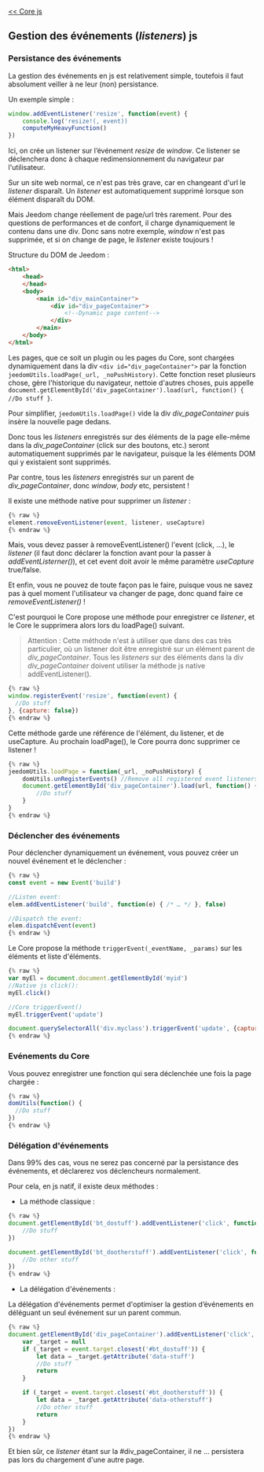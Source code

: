 [<< Core js](/fr_FR/dev/corejs/index)  
## Gestion des événements (*listeners*) js

### Persistance des événements

La gestion des événements en js est relativement simple, toutefois il faut absolument veiller à ne leur (non) persistance.

Un exemple simple :

````js
window.addEventListener('resize', function(event) {
    console.log('resize!(, event))
    computeMyHeavyFunction()
})
````

Ici, on crée un listener sur l’événement *resize* de *window*. Ce listener se déclenchera donc à chaque redimensionnement du navigateur par l'utilisateur.

Sur un site web normal, ce n'est pas très grave, car en changeant d'url le *listener* disparaît. Un *listener* est automatiquement supprimé lorsque son élément disparaît du DOM.

Mais Jeedom change réellement de page/url très rarement. Pour des questions de performances et de confort, il charge dynamiquement le contenu dans une div. Donc sans notre exemple, *window* n'est pas supprimée, et si on change de page, le *listener* existe toujours !

Structure du DOM de Jeedom :

````html
<html>
    <head>
    </head>
    <body>
        <main id="div_mainContainer">
			<div id="div_pageContainer">
                <!--Dynamic page content-->
            </div>
        </main>
    </body>
</html>
````

Les pages, que ce soit un plugin ou les pages du Core, sont chargées dynamiquement dans la div `<div id="div_pageContainer">` par la fonction `jeedomUtils.loadPage(_url, _noPushHistory)`. Cette fonction reset plusieurs chose, gère l'historique du navigateur, nettoie d'autres choses, puis appelle `document.getElementById('div_pageContainer').load(url, function() { //Do stuff }`.

Pour simplifier, `jeedomUtils.loadPage()` vide la div *div_pageContainer* puis insère la nouvelle page dedans.

Donc tous les *listeners* enregistrés sur des éléments de la page elle-même dans la *div_pageContainer* (click sur des boutons, etc.) seront automatiquement supprimés par le navigateur, puisque la les éléments DOM qui y existaient sont supprimés.

Par contre, tous les *listeners* enregistrés sur un parent de *div_pageContainer*, donc *window*, *body* etc, persistent !

Il existe une méthode native pour supprimer un *listener* :

````js
{% raw %}
element.removeEventListener(event, listener, useCapture)
{% endraw %}
````

Mais, vous devez passer à removeEventListener() l'event (click, ...), le *listener* (il faut donc déclarer la fonction avant pour la passer à *addEventListerner()*), et cet event doit avoir le même paramètre *useCapture* true/false.

Et enfin, vous ne pouvez de toute façon pas le faire, puisque vous ne savez pas à quel moment l'utilisateur va changer de page, donc quand faire ce *removeEventListener()* !

C'est pourquoi le Core propose une méthode pour enregistrer ce *listener*, et le Core le supprimera alors lors du loadPage() suivant.

> Attention : Cette méthode n'est à utiliser que dans des cas très particulier, où un listener doit être enregistré sur un élément parent de *div_pageContainer*. Tous les *listeners* sur des éléments dans la div *div_pageContainer* doivent utiliser la méthode js native addEventListener().

````js
{% raw %}
window.registerEvent('resize', function(event) {
  //Do stuff
}, {capture: false})
{% endraw %}
````

Cette méthode garde une référence de l'élément, du listener, et de useCapture. Au prochain loadPage(), le Core pourra donc supprimer ce listener !

````js
{% raw %}
jeedomUtils.loadPage = function(_url, _noPushHistory) {
    domUtils.unRegisterEvents() //Remove all registered event listeners
    document.getElementById('div_pageContainer').load(url, function() {
        //Do stuff
    }
}
{% endraw %}
````

### Déclencher des événements

Pour déclencher dynamiquement un événement, vous pouvez créer un nouvel événement et le déclencher :

````js
{% raw %}
const event = new Event('build')

//Listen event:
elem.addEventListener('build', function(e) { /* … */ }, false)

//Dispatch the event:
elem.dispatchEvent(event)
{% endraw %}
````

Le Core propose la méthode `triggerEvent(_eventName, _params)` sur les éléments et liste d'éléments.

````js
{% raw %}
var myEl = document.document.getElementById('myid')
//Native js click():
myEl.click()

//Core triggerEvent()
myEl.triggerEvent('update')

document.querySelectorAll('div.myclass').triggerEvent('update', {capture: false, bubbles: false, detail: 'myclass'})
{% endraw %}
````

### Evénements du Core

Vous pouvez enregistrer une fonction qui sera déclenchée une fois la page chargée :

````js
{% raw %}
domUtils(function() {
  //Do stuff
})
{% endraw %}
````

### Délégation d'événements

Dans 99% des cas, vous ne serez pas concerné par la persistance des événements, et déclarerez vos déclencheurs normalement.

Pour cela, en js natif, il existe deux méthodes :

- La méthode classique :

````js
{% raw %}
document.getElementById('bt_dostuff').addEventListener('click', function(event) {
    //Do stuff
})

document.getElementById('bt_dootherstuff').addEventListener('click', function(event) {
    //Do other stuff
})
{% endraw %}
````

- La délégation d'événements :

La délégation d'événements permet d'optimiser la gestion d’événements en déléguant un seul événement sur un parent commun.

````js
{% raw %}
document.getElementById('div_pageContainer').addEventListener('click', function(event) {
    var _target = null
    if (_target = event.target.closest('#bt_dostuff')) {
        let data = _target.getAttribute('data-stuff')
        //Do stuff
        return
    }

    if (_target = event.target.closest('#bt_dootherstuff')) {
        let data = _target.getAttribute('data-otherstuff')
        //Do other stuff
        return
    }
})
{% endraw %}
````

Et bien sûr, ce *listener* étant sur la #div_pageContainer, il ne ... persistera pas lors du chargement d'une autre page.